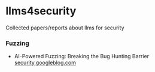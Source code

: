 # llms4security
Collected papers/reports about llms for security

### Fuzzing
- AI-Powered Fuzzing: Breaking the Bug Hunting Barrier [security.googleblog.com](https://security.googleblog.com/2023/08/ai-powered-fuzzing-breaking-bug-hunting.html)
